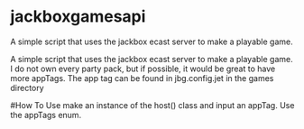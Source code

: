 # jackboxgamesapi
A simple script that uses the jackbox ecast server to make a playable game.

A simple script that uses the jackbox ecast server to make a playable game. I do not own every party pack, but if possible, it would be great to have more appTags. 
The app tag can be found in jbg.config.jet in the games directory

#How To Use
make an instance of the host() class and input an appTag. Use the appTags enum.
